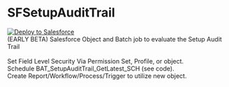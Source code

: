 # SFSetupAuditTrail
<a href="https://githubsfdeploy.herokuapp.com?owner=MWCamp&repo=SFSetupAuditTrail">
  <img alt="Deploy to Salesforce"
       src="https://raw.githubusercontent.com/afawcett/githubsfdeploy/master/src/main/webapp/resources/img/deploy.png">
</a>
<br>
(EARLY BETA) Salesforce Object and Batch job to evaluate the Setup Audit Trail<br>
<br>
Set Field Level Security Via Permission Set, Profile, or object.<br>
Schedule BAT_SetupAuditTrail_GetLatest_SCH (see code).<br>
Create Report/Workflow/Process/Trigger to utilize new object.<br>

